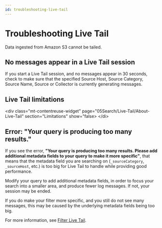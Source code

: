 ```yaml
---
id: troubleshooting-live-tail
---
```


# Troubleshooting Live Tail

Data ingested from Amazon S3 cannot be tailed.

## No messages appear in a Live Tail session

If you start a Live Tail session, and no messages appear in 30 seconds,
check to make sure that the specified Source Host, Source Category,
Source Name, Source or Collector is currently generating messages.

## Live Tail limitations
\<div class="mt-contentreuse-widget"
page="05Search/Live-Tail/About-Live-Tail" section="Limitations"
show="false\>
\</di\>

## Error: "Your query is producing too many results."

If you see the error, **"Your query is producing too many results.
Please add additional metadata fields to your query to make it more
specific"**, that means that the metadata field you are searching on
(`_sourceCategory`, `_sourceHost`, etc.) is too big for Live Tail to
handle while providing good performance.

Modify your query to add additional metadata fields, in order to focus
your search into a smaller area, and produce fewer log messages. If not,
your session may be ended.

If you do make your filter more specific, and you still do not see many
messages, this may be caused by the underlying metadata fields being too
big.

For more information, see [Filter Live
Tail](Filter-Live-Tail.md "Filter Live Tail").
